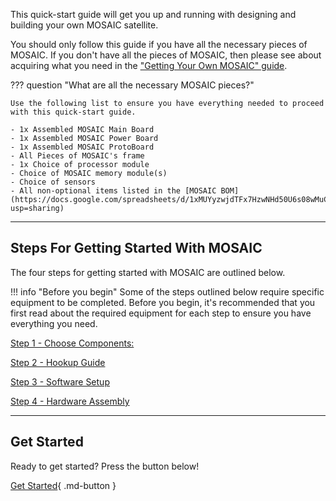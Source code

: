 This quick-start guide will get you up and running with designing and building your own MOSAIC satellite. 

You should only follow this guide if you have all the necessary pieces of MOSAIC. If you don't have all the pieces of MOSAIC, then please see about acquiring what you need in the ["Getting Your Own MOSAIC" guide](https://www.mosaicsat.org/getting_mosaic/).

??? question "What are all the necessary MOSAIC pieces?"
    
    Use the following list to ensure you have everything needed to proceed with this quick-start guide. 

    - 1x Assembled MOSAIC Main Board
    - 1x Assembled MOSAIC Power Board
    - 1x Assembled MOSAIC ProtoBoard
    - All Pieces of MOSAIC's frame
    - 1x Choice of processor module
    - Choice of MOSAIC memory module(s)
    - Choice of sensors
    - All non-optional items listed in the [MOSAIC BOM](https://docs.google.com/spreadsheets/d/1xMUYyzwjdTFx7HzwNHd50U6s08wMuClfGDR2PERgSA4/edit?usp=sharing)

---

## Steps For Getting Started With MOSAIC

The four steps for getting started with MOSAIC are outlined below.

!!! info "Before you begin"
    Some of the steps outlined below require specific equipment to be completed. Before you begin, it's recommended that you first read about the required equipment for each step to ensure you have everything you need.

[Step 1 - Choose Components:](https://www.mosaicsat.org/quick_start/getting_started/choose_components/)

[Step 2 - Hookup Guide](https://www.mosaicsat.org/quick_start/getting_started/hookup_guide/)

[Step 3 - Software Setup](https://www.mosaicsat.org/quick_start/getting_started/software_setup/)

[Step 4 - Hardware Assembly](https://www.mosaicsat.org/quick_start/getting_started/hardware_assembly/)

---

## Get Started

Ready to get started? Press the button below!

[Get Started](https://www.mosaicsat.org/quick_start/getting_started/choose_components/){ .md-button }